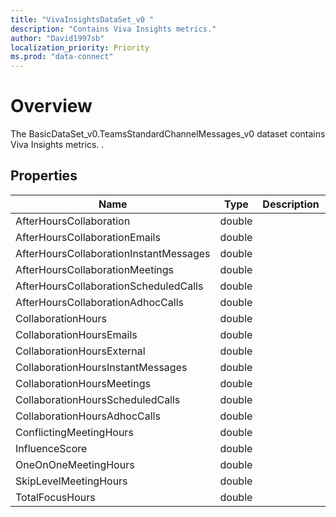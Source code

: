 ```yaml
---
title: "VivaInsightsDataSet_v0 "
description: "Contains Viva Insights metrics."
author: "David1997sb"
localization_priority: Priority
ms.prod: "data-connect"
---
```


# Overview

The BasicDataSet_v0.TeamsStandardChannelMessages_v0 dataset contains Viva Insights metrics.  .

## Properties
| Name | Type | Description | SampleData | FilterOptions | IsDateFilter | 
|--|--|--| -- | -- |--|
| AfterHoursCollaboration | double | |  |0|false|
| AfterHoursCollaborationEmails | double | |  |0|false|
| AfterHoursCollaborationInstantMessages | double | |  |0|false|
| AfterHoursCollaborationMeetings | double | |  |0|false|
| AfterHoursCollaborationScheduledCalls | double | |  |0|false|
| AfterHoursCollaborationAdhocCalls | double | |  |0|false|
| CollaborationHours | double | |  |0|false|
| CollaborationHoursEmails | double | |  |0|false|
| CollaborationHoursExternal | double | |  |0|false|
| CollaborationHoursInstantMessages | double | |  |0|false|
| CollaborationHoursMeetings | double | |  |0|false|
| CollaborationHoursScheduledCalls | double | |  |0|false|
| CollaborationHoursAdhocCalls | double | |  |0|false|
| ConflictingMeetingHours | double | |  |0|false|
| InfluenceScore | double | |  |0|false|
| OneOnOneMeetingHours | double | |  |0|false|
| SkipLevelMeetingHours | double | |  |0|false|
| TotalFocusHours | double | |  |0|false|
